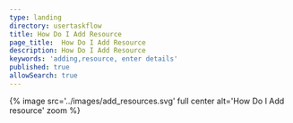 ```yaml
---
type: landing
directory: usertaskflow
title: How Do I Add Resource
page_title:  How Do I Add Resource
description: How Do I Add Resource
keywords: 'adding,resource, enter details'
published: true
allowSearch: true
---
```

{% image src='../images/add_resources.svg' full center  alt='How Do I Add resource' zoom %} 
